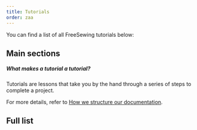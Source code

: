 ```yaml
---
title: Tutorials
order: zaa
---
```


You can find a list of all FreeSewing tutorials below:

## Main sections
<ReadMore  />

<Related>

##### What makes a tutorial a tutorial?

Tutorials are lessons that take you by the hand through a series of steps to complete a project.

For more details, refer to [How we structure our documentation](/guides/docs).

</Related>

## Full list
<ReadMore recurse />

